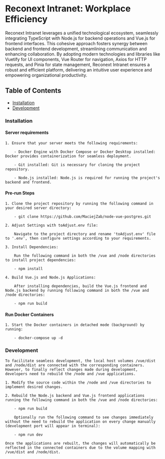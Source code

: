 # Reconext Intranet: Workplace Efficiency

Reconext Intranet leverages a unified technological ecosystem, seamlessly integrating TypeScript with Node.js for backend operations and Vue.js for frontend interfaces. This cohesive approach fosters synergy between backend and frontend development, streamlining communication and enhancing collaboration. By adopting modern technologies and libraries like Vuetify for UI components, Vue Router for navigation, Axios for HTTP requests, and Pinia for state management, Reconext Intranet ensures a robust and efficient platform, delivering an intuitive user experience and empowering organizational productivity.

## Table of Contents

- [Installation](#installation)
- [Development](#development)

### Installation

#### Server requirements

    1. Ensure that your server meets the following requirements:

        - Docker Engine with Docker Compose or Docker Desktop installed: Docker provides containerization for seamless deployment.

        - Git installed: Git is necessary for cloning the project repository.

        - Node.js installed: Node.js is required for running the project's backend and frontend.

#### Pre-run Steps

    1. Clone the project repository by running the following command in your desired server directory:

        - git clone https://github.com/MaciejZab/node-vue-postgres.git

    2. Adjust Settings with toAdjust.env file:

        Navigate to the project directory and rename 'toAdjust.env' file to '.env', then configure settings according to your requirements.

    3. Install Dependencies:

        Run the following command in both the /vue and /node directories to install project dependencies:

        - npm install

    4. Build Vue.js and Node.js Applications:

        After installing dependencies, build the Vue.js frontend and Node.js backend by running following command in both the /vue and /node directories:

        - npm run build

#### Run Docker Containers

    1. Start the Docker containers in detached mode (background) by running:

        - docker-compose up -d

### Development

    To facilitate seamless development, the local host volumes /vue/dist and /node/dist are connected with the corresponding containers. However, to finally reflect changes made during development, developers need to rebuild the /node and /vue applications.

    1. Modify the source code within the /node and /vue directories to implement desired changes.

    2. Rebuild the Node.js backend and Vue.js frontend applications running the following command in both the /vue and /node directories:

        - npm run build

        Optionally run the following command to see changes immediately without the need to rebuild the application on every change manually (development port will appear in terminal):

        - npm run dev

    Once the applications are rebuilt, the changes will automatically be reflected in the connected containers due to the volume mapping with /vue/dist and /node/dist.
